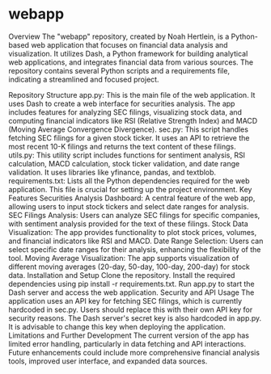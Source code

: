 # webapp
Overview
The "webapp" repository, created by Noah Hertlein, is a Python-based web application that focuses on financial data analysis and visualization. It utilizes Dash, a Python framework for building analytical web applications, and integrates financial data from various sources. The repository contains several Python scripts and a requirements file, indicating a streamlined and focused project.

Repository Structure
app.py: This is the main file of the web application. It uses Dash to create a web interface for securities analysis. The app includes features for analyzing SEC filings, visualizing stock data, and computing financial indicators like RSI (Relative Strength Index) and MACD (Moving Average Convergence Divergence).
sec.py: This script handles fetching SEC filings for a given stock ticker. It uses an API to retrieve the most recent 10-K filings and returns the text content of these filings.
utils.py: This utility script includes functions for sentiment analysis, RSI calculation, MACD calculation, stock ticker validation, and date range validation. It uses libraries like yfinance, pandas, and textblob.
requirements.txt: Lists all the Python dependencies required for the web application. This file is crucial for setting up the project environment.
Key Features
Securities Analysis Dashboard: A central feature of the web app, allowing users to input stock tickers and select date ranges for analysis.
SEC Filings Analysis: Users can analyze SEC filings for specific companies, with sentiment analysis provided for the text of these filings.
Stock Data Visualization: The app provides functionality to plot stock prices, volumes, and financial indicators like RSI and MACD.
Date Range Selection: Users can select specific date ranges for their analysis, enhancing the flexibility of the tool.
Moving Average Visualization: The app supports visualization of different moving averages (20-day, 50-day, 100-day, 200-day) for stock data.
Installation and Setup
Clone the repository.
Install the required dependencies using pip install -r requirements.txt.
Run app.py to start the Dash server and access the web application.
Security and API Usage
The application uses an API key for fetching SEC filings, which is currently hardcoded in sec.py. Users should replace this with their own API key for security reasons.
The Dash server's secret key is also hardcoded in app.py. It is advisable to change this key when deploying the application.
Limitations and Further Development
The current version of the app has limited error handling, particularly in data fetching and API interactions.
Future enhancements could include more comprehensive financial analysis tools, improved user interface, and expanded data sources.

